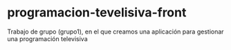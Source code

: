 # programacion-tevelisiva-front
Trabajo de grupo (grupo1), en el que creamos una aplicación para gestionar una programación televisiva
